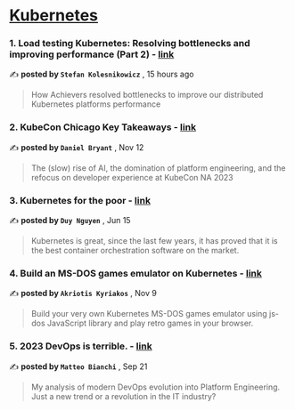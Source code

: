 
<h1><a href=https://medium.com/tag/kubernetes/recommended target="_blank" rel="noopener noreferrer">Kubernetes</a></h1>
<h3>1. Load testing Kubernetes: Resolving bottlenecks and improving performance (Part 2) - <a href=https://medium.com/achievers-tech/load-testing-kubernetes-resolving-bottlenecks-and-improving-performance-part-2-c4f08102f105?source=tag_recommended_feed---------0-84----------kubernetes----------688a72aa_e778_45f1_8829_41033d2954b9------- target="_blank" rel="noopener noreferrer">link</a></h3>

✍️ **posted by `Stefan Kolesnikowicz`** <date> , 15 hours ago</date>

<blockquote>How Achievers resolved bottlenecks to improve our distributed Kubernetes platforms performance</blockquote>

<h3>2. KubeCon Chicago Key Takeaways - <a href=https://medium.com/@danielbryantuk/kubecon-chicago-key-takeaways-3de5ca13b375?source=tag_recommended_feed---------1-107----------kubernetes----------688a72aa_e778_45f1_8829_41033d2954b9------- target="_blank" rel="noopener noreferrer">link</a></h3>

✍️ **posted by `Daniel Bryant`** <date> , Nov 12</date>

<blockquote>The (slow) rise of AI, the domination of platform engineering, and the refocus on developer experience at KubeCon NA 2023</blockquote>

<h3>3. Kubernetes for the poor - <a href=https://medium.com/@mrgoon/kubernetes-for-the-poor-f5032914009a?source=tag_recommended_feed---------2-85----------kubernetes----------688a72aa_e778_45f1_8829_41033d2954b9------- target="_blank" rel="noopener noreferrer">link</a></h3>

✍️ **posted by `Duy Nguyen`** <date> , Jun 15</date>

<blockquote>Kubernetes is great, since the last few years, it has proved that it is the best container orchestration software on the market.</blockquote>

<h3>4. Build an MS-DOS games emulator on Kubernetes - <a href=https://medium.com/itnext/build-an-ms-dos-games-emulator-on-kubernetes-146ba6f142d9?source=tag_recommended_feed---------3-107----------kubernetes----------688a72aa_e778_45f1_8829_41033d2954b9------- target="_blank" rel="noopener noreferrer">link</a></h3>

✍️ **posted by `Akriotis Kyriakos`** <date> , Nov 9</date>

<blockquote>Build your very own Kubernetes MS-DOS games emulator using js-dos JavaScript library and play retro games in your browser.</blockquote>

<h3>5. 2023 DevOps is terrible. - <a href=https://medium.com/@mbianchidev/2023-devops-is-terrible-ec88162c86d7?source=tag_recommended_feed---------4-85----------kubernetes----------688a72aa_e778_45f1_8829_41033d2954b9------- target="_blank" rel="noopener noreferrer">link</a></h3>

✍️ **posted by `Matteo Bianchi`** <date> , Sep 21</date>

<blockquote>My analysis of modern DevOps evolution into Platform Engineering. Just a new trend or a revolution in the IT industry?</blockquote>

